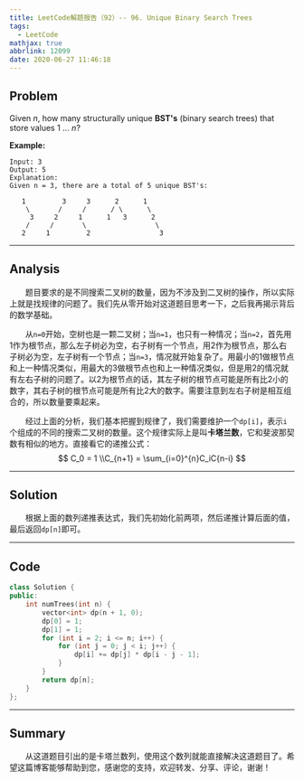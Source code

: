 ```yaml
---
title: LeetCode解题报告（92）-- 96. Unique Binary Search Trees
tags:
  - LeetCode
mathjax: true
abbrlink: 12099
date: 2020-06-27 11:46:18
---
```


## Problem

Given *n*, how many structurally unique **BST's** (binary search trees) that store values 1 ... *n*?

<!-- more -->

**Example:**

```
Input: 3
Output: 5
Explanation:
Given n = 3, there are a total of 5 unique BST's:

   1         3     3      2      1
    \       /     /      / \      \
     3     2     1      1   3      2
    /     /       \                 \
   2     1         2                 3
```

------

## Analysis

&emsp;&emsp;题目要求的是不同搜索二叉树的数量，因为不涉及到二叉树的操作，所以实际上就是找规律的问题了。我们先从零开始对这道题目思考一下，之后我再揭示背后的数学基础。

&emsp;&emsp;从`n=0`开始，空树也是一颗二叉树；当`n=1`，也只有一种情况；当`n=2`，首先用1作为根节点，那么左子树必为空，右子树有一个节点，用2作为根节点，那么右子树必为空，左子树有一个节点；当`n=3`，情况就开始复杂了。用最小的1做根节点和上一种情况类似，用最大的3做根节点也和上一种情况类似，但是用2的情况就有左右子树的问题了。以2为根节点的话，其左子树的根节点可能是所有比2小的数字，其右子树的根节点可能是所有比2大的数字。需要注意到左右子树是相互组合的，所以数量要乘起来。

&emsp;&emsp;经过上面的分析，我们基本把握到规律了，我们需要维护一个`dp[i]`，表示`i`个组成的不同的搜索二叉树的数量。这个规律实际上是叫**卡塔兰数**，它和斐波那契数有相似的地方。直接看它的递推公式：
$$
C_0 = 1 \\C_{n+1} = \sum_{i=0}^{n}C_iC{n-i}
$$

------

## Solution

&emsp;&emsp;根据上面的数列递推表达式，我们先初始化前两项，然后递推计算后面的值，最后返回`dp[n]`即可。

------

## Code

```c++
class Solution {
public:
    int numTrees(int n) {
        vector<int> dp(n + 1, 0);
        dp[0] = 1;
        dp[1] = 1;
        for (int i = 2; i <= n; i++) {
            for (int j = 0; j < i; j++) {
                dp[i] += dp[j] * dp[i - j - 1];
            }
        }
        return dp[n];
    }
};
```

------

## Summary

 &emsp;&emsp;从这道题目引出的是卡塔兰数列，使用这个数列就能直接解决这道题目了。希望这篇博客能够帮助到您，感谢您的支持，欢迎转发、分享、评论，谢谢！
